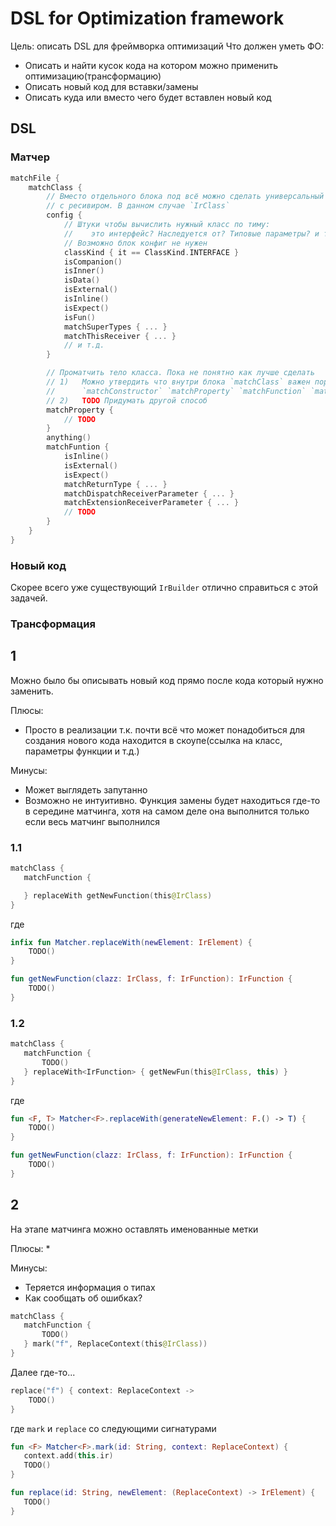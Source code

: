 # DSL for Optimization framework
Цель: описать DSL для фреймворка оптимизаций
Что должен уметь ФО:
- Описать и найти кусок кода на котором можно применить оптимизацию(трансформацию)
- Описать новый код для вставки/замены
- Описать куда или вместо чего будет вставлен новый код

## DSL


### Матчер


```Kotlin
matchFile {
    matchClass {
        // Вместо отдельного блока под всё можно сделать универсальный `match {...}` 
        // с ресивиром. В данном случае `IrClass`
        config {
            // Штуки чтобы вычислить нужный класс по тиму:
            //    это интерфейс? Наследуется от? Типовые параметры? и т.д.
            // Возможно блок конфиг не нужен
            classKind { it == ClassKind.INTERFACE }
            isCompanion()
            isInner()
            isData()
            isExternal()
            isInline()
            isExpect()
            isFun()
            matchSuperTypes { ... }
            matchThisReceiver { ... }
            // и т.д.
        }

        // Проматчить тело класса. Пока не понятно как лучше сделать
        // 1)   Можно утвердить что внутри блока `matchClass` важен порядок и использовать констуркции вида
        //      `matchConstructor` `matchProperty` `matchFunction` `matchCompanion` `anything`
        // 2)   TODO Придумать другой способ
        matchProperty {
            // TODO   
        }
        anything()
        matchFuntion {
            isInline()
            isExternal()
            isExpect()
            matchReturnType { ... }
            matchDispatchReceiverParameter { ... }
            matchExtensionReceiverParameter { ... }
            // TODO
        }
    }
}
```
### Новый код

Скорее всего уже существующий `IrBuilder` отлично справиться с этой задачей.

### Трансформация

## 1

Можно было бы описывать новый код прямо после кода который нужно заменить.

   Плюсы:

   * Просто в реализации т.к. почти всё что может понадобиться для создания нового кода находится в скоупе(ссылка на класс, параметры функции и т.д.)

   Минусы:
   * Может выглядеть запутанно
   * Возможно не интуитивно. Функция замены будет находиться где-то в середине матчинга, 
     хотя на самом деле она выполнится только если весь матчинг выполнился


### 1.1
```Kotlin
matchClass {
   matchFunction {

   } replaceWith getNewFunction(this@IrClass)
}
```
где
```Kotlin
infix fun Matcher.replaceWith(newElement: IrElement) {
    TODO()
}

fun getNewFunction(clazz: IrClass, f: IrFunction): IrFunction {
    TODO()
}
```

### 1.2

```Kotlin
matchClass {
   matchFunction {
       TODO()
   } replaceWith<IrFunction> { getNewFun(this@IrClass, this) }
}
```
где
```Kotlin
fun <F, T> Matcher<F>.replaceWith(generateNewElement: F.() -> T) {
    TODO()
}

fun getNewFunction(clazz: IrClass, f: IrFunction): IrFunction {
    TODO()
}
```

## 2

На этапе матчинга можно оставлять именованные метки

   Плюсы:
   * 

   Минусы:
   * Теряется информация о типах
   * Как сообщать об ошибках?


```Kotlin
matchClass {
   matchFunction {
       TODO()
   } mark("f", ReplaceContext(this@IrClass))
}
```

Далее где-то...

```Kotlin
replace("f") { context: ReplaceContext ->
    TODO()
}
```

где `mark` и `replace` со следующими сигнатурами

```Kotlin
fun <F> Matcher<F>.mark(id: String, context: ReplaceContext) {
   context.add(this.ir)
   TODO()
}

fun replace(id: String, newElement: (ReplaceContext) -> IrElement) {
   TODO()
}
```